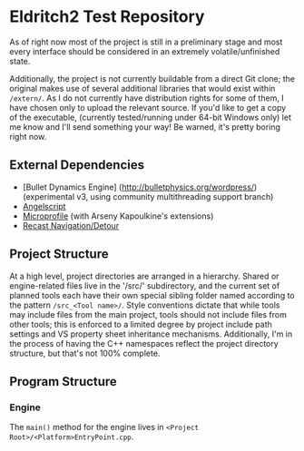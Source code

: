 # Eldritch2 Test Repository

As of right now most of the project is still in a preliminary stage and most every interface should be considered in an extremely volatile/unfinished state.

Additionally, the project is not currently buildable from a direct Git clone; the original makes use of several additional libraries that would exist within `/extern/`. As I do not currently have distribution rights for some of them, I have chosen only to upload the relevant source.
If you'd like to get a copy of the executable, (currently tested/running under 64-bit Windows only) let me know and I'll send something your way! Be warned, it's pretty boring right now.

## External Dependencies
* [Bullet Dynamics Engine] (http://bulletphysics.org/wordpress/) (experimental v3, using community multithreading support branch)
* [Angelscript](http://www.angelcode.com/angelscript/)
* [Microprofile](https://bitbucket.org/jonasmeyer/microprofile) (with Arseny Kapoulkine's extensions)
* [Recast Navigation/Detour](https://github.com/memononen/recastnavigation)

## Project Structure
At a high level, project directories are arranged in a hierarchy. Shared or engine-related files live in the '/src/' subdirectory, and the current set of planned tools each have their own special sibling folder named according to the pattern `/src_<Tool name>/`.
Style conventions dictate that while tools may include files from the main project, tools should not include files from other tools; this is enforced to a limited degree by project include path settings and VS property sheet inheritance mechanisms.
Additionally, I'm in the process of having the C++ namespaces reflect the project directory structure, but that's not 100% complete.

## Program Structure

### Engine
The `main()` method for the engine lives in `<Project Root>/<Platform>EntryPoint.cpp`.